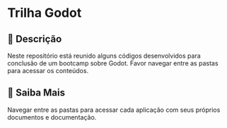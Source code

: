 # Trilha Godot

## 📒 Descrição
Neste repositório está reunido alguns códigos desenvolvidos para conclusão de um bootcamp sobre Godot. 
Favor navegar entre as pastas para acessar os conteúdos.

## 🔎 Saiba Mais
Navegar entre as pastas para acessar cada aplicação com seus próprios documentos e documentação.
